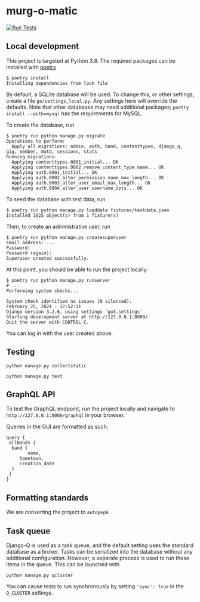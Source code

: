 # murg-o-matic

[![Run Tests](https://github.com/lamurgadeaustin/go3/actions/workflows/testing.yml/badge.svg)](https://github.com/lamurgadeaustin/go3/actions/workflows/testing.yml)

## Local development

This project is targeted at Python 3.8.  The required packages can be installed with [poetry](python-poetry.org)

```shellsession
$ poetry install
Installing dependencies from lock file
```

By default, a SQLite database will be used.  To change this, or other settings, create a file `go/settings_local.py`.  Any settings here will override the defaults.  Note that other databases may need additional packages; `poetry install --with=mysql` has the requirements for MySQL.

To create the database, run

```shellsession
$ poetry run python manage.py migrate
Operations to perform:
  Apply all migrations: admin, auth, band, contenttypes, django_q, gig, member, motd, sessions, stats
Running migrations:
  Applying contenttypes.0001_initial... OK
  Applying contenttypes.0002_remove_content_type_name... OK
  Applying auth.0001_initial... OK
  Applying auth.0002_alter_permission_name_max_length... OK
  Applying auth.0003_alter_user_email_max_length... OK
  Applying auth.0004_alter_user_username_opts... OK
```

To seed the database with test data, run

```shellsession
$ poetry run python manage.py loaddata fixtures/testdata.json
Installed 1025 object(s) from 1 fixture(s)
```

Then, to create an administrative user, run

```shellsession
$ poetry run python manage.py createsuperuser
Email address: ...
Password:
Password (again):
Superuser created successfully.
```

At this point, you should be able to run the project locally:

```shellsession
$ poetry run python manage.py runserver
# ...
Performing system checks...

System check identified no issues (0 silenced).
February 25, 2024 - 12:52:11
Django version 3.2.6, using settings 'go3.settings'
Starting development server at http://127.0.0.1:8000/
Quit the server with CONTROL-C.
```

You can log in with the user created above.

## Testing

```shellsession
python manage.py collectstatic
```

```shellsession
python manage.py test
```

## GraphQL API

To test the GraphQL endpoint, run the project locally and navigate to `http://127.0.0.1:8000/graphql` in your browser.

Queries in the GUI are formatted as such:

```shellsession
query {
 allBands {
  band {
        name,
     hometown,
     creation_date
  }
 }
}
```

## Formatting standards

We are converting the project to `autopep8`.

## Task queue

Django-Q is used as a task queue, and the default setting uses the standard database as a broker.  Tasks can be serialized into the database without any additional configuration.  However, a separate process is used to run these items in the queue.  This can be launched with

```shellsession
python manage.py qcluster
```

You can cause tests to run synchronously by setting `'sync': True` in the `Q_CLUSTER` settings.
